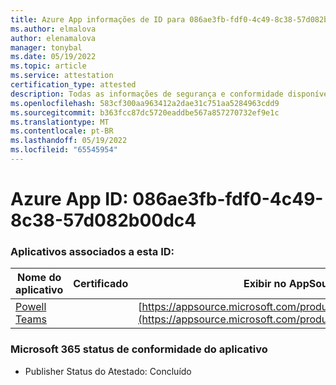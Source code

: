 ```yaml
---
title: Azure App informações de ID para 086ae3fb-fdf0-4c49-8c38-57d082b00dc4
ms.author: elmalova
author: elenamalova
manager: tonybal
ms.date: 05/19/2022
ms.topic: article
ms.service: attestation
certification_type: attested
description: Todas as informações de segurança e conformidade disponíveis para 086ae3fb-fdf0-4c49-8c38-57d082b00dc4.
ms.openlocfilehash: 583cf300aa963412a2dae31c751aa5284963cdd9
ms.sourcegitcommit: b363fcc87dc5720eaddbe567a857270732ef9e1c
ms.translationtype: MT
ms.contentlocale: pt-BR
ms.lasthandoff: 05/19/2022
ms.locfileid: "65545954"
---
```

# <a name="azure-app-id-086ae3fb-fdf0-4c49-8c38-57d082b00dc4"></a>Azure App ID: 086ae3fb-fdf0-4c49-8c38-57d082b00dc4


### <a name="apps-associated-with-this-id"></a>Aplicativos associados a esta ID:
| **Nome do aplicativo** | **Certificado** | **Exibir no AppSource** |
|--------------|---------------|-----------------------|
| [Powell Teams](../forward/WA200001585.md) |  | [https://appsource.microsoft.com/product/office/WA200001585](https://appsource.microsoft.com/product/office/WA200001585) |

### <a name="microsoft-365-app-compliance-status"></a>Microsoft 365 status de conformidade do aplicativo
- Publisher Status do Atestado: Concluído

